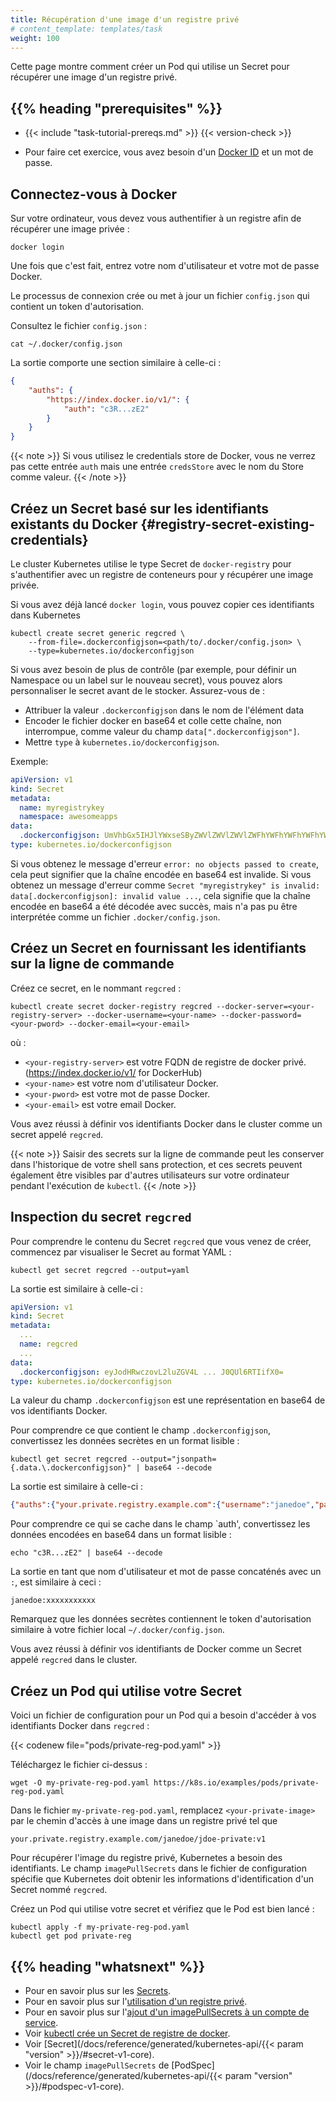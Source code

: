 ```yaml
---
title: Récupération d'une image d'un registre privé
# content_template: templates/task
weight: 100
---
```


<!-- overview -->

Cette page montre comment créer un Pod qui utilise un Secret pour récupérer une image d'un registre privé.



## {{% heading "prerequisites" %}}


* {{< include "task-tutorial-prereqs.md" >}} {{< version-check >}}

* Pour faire cet exercice, vous avez besoin d'un
[Docker ID](https://docs.docker.com/docker-id/) et un mot de passe.



<!-- steps -->

## Connectez-vous à Docker

Sur votre ordinateur, vous devez vous authentifier à un registre afin de récupérer une image privée :

```shell
docker login
```

Une fois que c'est fait, entrez votre nom d'utilisateur et votre mot de passe Docker.

Le processus de connexion crée ou met à jour un fichier `config.json` qui contient un token d'autorisation.

Consultez le fichier `config.json` :

```shell
cat ~/.docker/config.json
```

La sortie comporte une section similaire à celle-ci :

```json
{
    "auths": {
        "https://index.docker.io/v1/": {
            "auth": "c3R...zE2"
        }
    }
}
```

{{< note >}}
Si vous utilisez le credentials store de Docker, vous ne verrez pas cette entrée `auth` mais une entrée `credsStore` avec le nom du Store comme valeur. 
{{< /note >}}

## Créez un Secret basé sur les identifiants existants du Docker {#registry-secret-existing-credentials}

Le cluster Kubernetes utilise le type Secret de `docker-registry` pour s'authentifier avec
un registre de conteneurs pour y récupérer une image privée.

Si vous avez déjà lancé `docker login`, vous pouvez copier ces identifiants dans Kubernetes

```shell
kubectl create secret generic regcred \
    --from-file=.dockerconfigjson=<path/to/.docker/config.json> \
    --type=kubernetes.io/dockerconfigjson
```

Si vous avez besoin de plus de contrôle (par exemple, pour définir un Namespace ou un label sur le nouveau secret), vous pouvez alors personnaliser le secret avant de le stocker.
Assurez-vous de :

- Attribuer la valeur `.dockerconfigjson` dans le nom de l'élément data
- Encoder le fichier docker en base64 et colle cette chaîne, non interrompue, comme valeur du champ `data[".dockerconfigjson"]`. 
- Mettre `type` à `kubernetes.io/dockerconfigjson`.

Exemple:

```yaml
apiVersion: v1
kind: Secret
metadata:
  name: myregistrykey
  namespace: awesomeapps
data:
  .dockerconfigjson: UmVhbGx5IHJlYWxseSByZWVlZWVlZWVlZWFhYWFhYWFhYWFhYWFhYWFhYWFhYWFhYWFhYWxsbGxsbGxsbGxsbGxsbGxsbGxsbGxsbGxsbGxsbGx5eXl5eXl5eXl5eXl5eXl5eXl5eSBsbGxsbGxsbGxsbGxsbG9vb29vb29vb29vb29vb29vb29vb29vb29vb25ubm5ubm5ubm5ubm5ubm5ubm5ubm5ubmdnZ2dnZ2dnZ2dnZ2dnZ2dnZ2cgYXV0aCBrZXlzCg==
type: kubernetes.io/dockerconfigjson
```

Si vous obtenez le message d'erreur `error: no objects passed to create`, cela peut signifier que la chaîne encodée en base64 est invalide.
Si vous obtenez un message d'erreur comme `Secret "myregistrykey" is invalid: data[.dockerconfigjson]: invalid value ...`, cela signifie que la chaîne encodée en base64 a été décodée avec succès, mais n'a pas pu être interprétée comme un fichier `.docker/config.json`.

## Créez un Secret en fournissant les identifiants sur la ligne de commande

Créez ce secret, en le nommant `regcred` :

```shell
kubectl create secret docker-registry regcred --docker-server=<your-registry-server> --docker-username=<your-name> --docker-password=<your-pword> --docker-email=<your-email>
```

où :

* `<your-registry-server>` est votre FQDN de registre de docker privé. (https://index.docker.io/v1/ for DockerHub)
* `<your-name>` est votre nom d'utilisateur Docker.
* `<your-pword>` est votre mot de passe Docker.
* `<your-email>` est votre email Docker.

Vous avez réussi à définir vos identifiants Docker dans le cluster comme un secret appelé `regcred`.

{{< note >}}
Saisir des secrets sur la ligne de commande peut les conserver dans l'historique de votre shell sans protection, et ces secrets peuvent également être visibles par d'autres utilisateurs sur votre ordinateur pendant l'exécution de `kubectl`.
{{< /note >}}


## Inspection du secret `regcred`

Pour comprendre le contenu du Secret `regcred` que vous venez de créer, commencez par visualiser le Secret au format YAML :

```shell
kubectl get secret regcred --output=yaml
```

La sortie est similaire à celle-ci :

```yaml
apiVersion: v1
kind: Secret
metadata:
  ...
  name: regcred
  ...
data:
  .dockerconfigjson: eyJodHRwczovL2luZGV4L ... J0QUl6RTIifX0=
type: kubernetes.io/dockerconfigjson
```

La valeur du champ `.dockerconfigjson` est une représentation en base64 de vos identifiants Docker.

Pour comprendre ce que contient le champ `.dockerconfigjson`, convertissez les données secrètes en un format lisible :

```shell
kubectl get secret regcred --output="jsonpath={.data.\.dockerconfigjson}" | base64 --decode
```

La sortie est similaire à celle-ci :

```json
{"auths":{"your.private.registry.example.com":{"username":"janedoe","password":"xxxxxxxxxxx","email":"jdoe@example.com","auth":"c3R...zE2"}}}
```

Pour comprendre ce qui se cache dans le champ `auth', convertissez les données encodées en base64 dans un format lisible :

```shell
echo "c3R...zE2" | base64 --decode
```

La sortie en tant que nom d'utilisateur et mot de passe concaténés avec un `:`, est similaire à ceci :

```none
janedoe:xxxxxxxxxxx
```

Remarquez que les données secrètes contiennent le token d'autorisation similaire à votre fichier local `~/.docker/config.json`.

Vous avez réussi à définir vos identifiants de Docker comme un Secret appelé `regcred` dans le cluster.

## Créez un Pod qui utilise votre Secret

Voici un fichier de configuration pour un Pod qui a besoin d'accéder à vos identifiants Docker dans `regcred` :

{{< codenew file="pods/private-reg-pod.yaml" >}}

Téléchargez le fichier ci-dessus :

```shell
wget -O my-private-reg-pod.yaml https://k8s.io/examples/pods/private-reg-pod.yaml
```

Dans le fichier `my-private-reg-pod.yaml`, remplacez `<your-private-image>` par le chemin d'accès à une image dans un registre privé tel que

```none
your.private.registry.example.com/janedoe/jdoe-private:v1
```

Pour récupérer l'image du registre privé, Kubernetes a besoin des identifiants.
Le champ `imagePullSecrets` dans le fichier de configuration spécifie que Kubernetes doit obtenir les informations d'identification d'un Secret nommé `regcred`.

Créez un Pod qui utilise votre secret et vérifiez que le Pod est bien lancé :

```shell
kubectl apply -f my-private-reg-pod.yaml
kubectl get pod private-reg
```



## {{% heading "whatsnext" %}}


* Pour en savoir plus sur les [Secrets](/docs/concepts/configuration/secret/).
* Pour en savoir plus sur l'[utilisation d'un registre privé](/docs/concepts/containers/images/#using-a-private-registry).
* Pour en savoir plus sur l'[ajout d'un imagePullSecrets à un compte de service](/docs/tasks/configure-pod-container/configure-service-account/#add-imagepullsecrets-to-a-service-account).
* Voir [kubectl crée un Secret de registre de docker](/docs/reference/generated/kubectl/kubectl-commands/#-em-secret-docker-registry-em-).
* Voir [Secret](/docs/reference/generated/kubernetes-api/{{< param "version" >}}/#secret-v1-core).
* Voir le champ `imagePullSecrets` de [PodSpec](/docs/reference/generated/kubernetes-api/{{< param "version" >}}/#podspec-v1-core).



